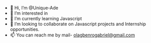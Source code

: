 - 👋 Hi, I’m @Unique-Ade
- 👀 I’m interested in 
- 🌱 I’m currently learning Javascript
- 💞️ I’m looking to collaborate on Javascript projects and Internship opportunities.
- 📫 You can reach me by mail- olagbenrogabriel@gmail.com

<!---
Unique-Ade/Unique-Ade is a ✨ special ✨ repository because its `README.md` (this file) appears on your GitHub profile.
You can click the Preview link to take a look at your changes.
--->
